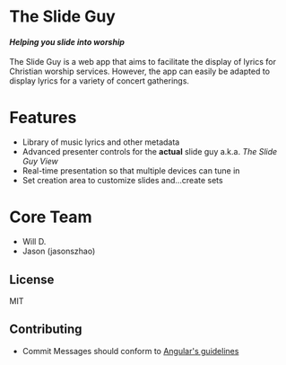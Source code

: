 # The Slide Guy
#### *Helping you slide into worship*
The Slide Guy is a web app that aims to facilitate the display of lyrics for Christian worship services. However,
the app can easily be adapted to display lyrics for a variety of concert gatherings.

# Features
* Library of music lyrics and other metadata
* Advanced presenter controls for the **actual** slide guy a.k.a. *The Slide Guy View*
* Real-time presentation so that multiple devices can tune in
* Set creation area to customize slides and...create sets

# Core Team
* Will D. <nerdondon>
* Jason (jasonszhao)

## License
MIT

## Contributing

* Commit Messages should conform to [Angular's guidelines](https://github.com/angular/angular.js/blob/master/CONTRIBUTING.md#commit)
